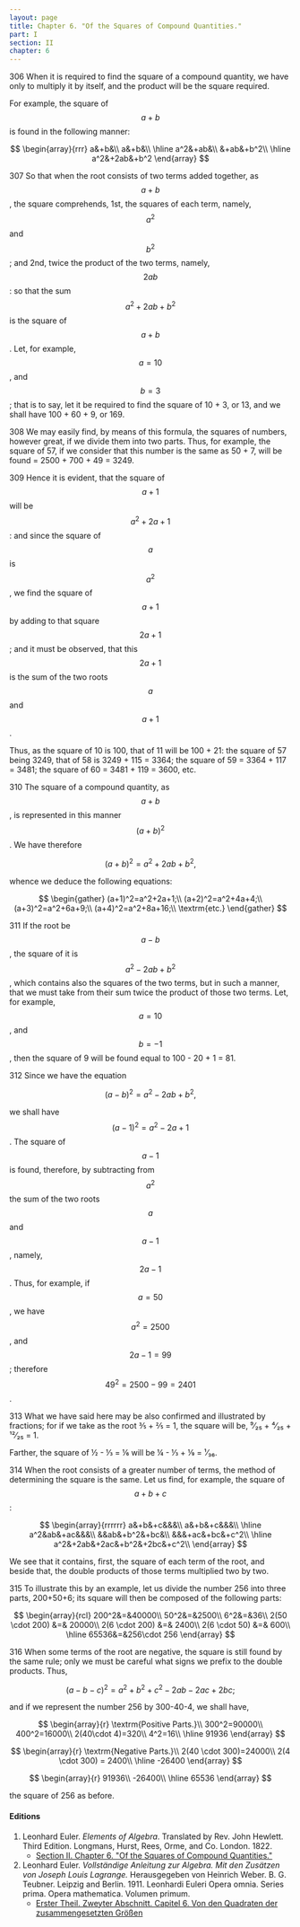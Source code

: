 ```yaml
---
layout: page
title: Chapter 6. "Of the Squares of Compound Quantities."
part: I
section: II
chapter: 6
---
```


<span class="art">306</span> When it is required to find the square of a compound quantity, we have only
to multiply it by itself, and the product will be the square required.

For example, the square of $$a + b$$ is found in the following
manner:

$$
\begin{array}{rrr}
a&+b&\\
a&+b&\\
\hline
a^2&+ab&\\
&+ab&+b^2\\
\hline
a^2&+2ab&+b^2
\end{array}
$$

<span class="art">307</span> So that when the root consists of two terms added
together, as $$a + b$$, the square comprehends, 1st, the squares
of each term, namely, $$a^2$$ and $$b^2$$; and 2nd, twice the product of the
two terms, namely, $$2ab$$: so that the sum $$a^2+2ab+b^2$$
is the square of $$a+b$$. Let, for example, $$a=10$$,
and $$b=3$$; that is to say, let it be required to find the square
of 10 + 3, or 13, and we shall have 100 + 60 + 9, or 169.

<span class="art">308</span> We may easily find, by means of this formula, the
squares of numbers, however great, if we divide them into
two parts. Thus, for example, the square of 57, if we consider that this number
is the same as 50 + 7, will be found = 2500 + 700 + 49 = 3249.

<span class="art">309</span> Hence it is evident, that the square of $$a + 1$$ will be
$$a^2+2a+1$$: and since the square of $$a$$ is $$a^2$$, we find the
square of $$a+1$$ by adding to that square $$2a+1$$; and it
must be observed, that this $$2a+1$$ is the sum of the two
roots $$a$$ and $$a+1$$.

Thus, as the square of 10 is 100, that of 11 will be 100 + 21:
the square of 57 being 3249, that of 58 is 3249 + 115 = 3364; the square of
59 = 3364 + 117 = 3481; the square of 60 = 3481 + 119 = 3600, etc.

<span class="art">310</span> The square of a compound quantity, as $$a + b$$, is
represented in this manner $$(a+b)^2$$. We have therefore

$$(a+b)^2=a^2+2ab+b^2,$$

whence we deduce the following equations:

$$
\begin{gather}
(a+1)^2=a^2+2a+1;\\
(a+2)^2=a^2+4a+4;\\
(a+3)^2=a^2+6a+9;\\
(a+4)^2=a^2+8a+16;\\
\textrm{etc.}
\end{gather}
$$

<span class="art">311</span> If the root be $$a - b$$, the square of it is
$$a^2 - 2ab + b^2$$, which contains also the squares of the two terms, but in
such a manner, that we must take from their sum twice the
product of those two terms. Let, for example, $$a = 10$$, and
$$b = - 1$$, then the square of 9 will be found equal to
100 - 20 + 1 = 81.

<span class="art">312</span> Since we have the equation

$$(a-b)^2=a^2-2ab+b^2,$$

we shall have $$(a - 1)^2 = a^2 - 2a + 1$$. The square of
$$a - 1$$ is found, therefore, by subtracting from $$a^2$$ the sum of
the two roots $$a$$ and $$a - 1$$, namely, $$2a - 1$$. Thus, for
example, if $$a = 50$$, we have $$a^2 = 2500$$, and $$2a - 1 = 99$$;
therefore $$49^2 = 2500 - 99 = 2401$$.

<span class="art">313</span> What we have said here may be also confirmed and
illustrated by fractions; for if we take as the root
⅗ + ⅖ = 1, the square will be, ⁹⁄₂₅ + ⁴⁄₂₅ + ¹²⁄₂₅ = 1.

Farther, the square of ½ - ⅓ = ⅙ will be
¼ - ⅓ + ⅑ = ¹⁄₃₆.

<span class="art">314</span> When the root consists of a greater number of terms,
the method of determining the square is the same. Let us
find, for example, the square of $$a + b + c$$:

$$
\begin{array}{rrrrrr}
a&+b&+c&&&\\
a&+b&+c&&&\\
\hline
a^2&ab&+ac&&&\\
&&ab&+b^2&+bc&\\
&&&+ac&+bc&+c^2\\
\hline
a^2&+2ab&+2ac&+b^2&+2bc&+c^2\\
\end{array}
$$

We see that it contains, first, the square of each term of
the root, and beside that, the double products of those terms
multiplied two by two.

<span class="art">315</span> To illustrate this by an example, let us divide the
number 256 into three parts, 200+50+6; its square
will then be composed of the following parts:

$$
\begin{array}{rcl}
200^2&=&40000\\
50^2&=&2500\\
6^2&=&36\\
2(50 \cdot 200) &=& 20000\\
2(6 \cdot 200) &=& 2400\\
2(6 \cdot 50) &=& 600\\
\hline
65536&=&256\cdot 256
\end{array}
$$

<span class="art">316</span> When some terms of the root are negative, the
square is still found by the same rule; only we must be
careful what signs we prefix to the double products. Thus,

$$(a-b-c)^2 = a^2 + b^2 + c^2 - 2ab - 2ac + 2bc;$$

and if
we represent the number 256 by 300-40-4, we shall
have,

$$
\begin{array}{r}
\textrm{Positive Parts.}\\
300^2=90000\\
400^2=16000\\
2(40\cdot 4)=320\\
4^2=16\\
\hline
91936
\end{array}
$$

$$
\begin{array}{r}
\textrm{Negative Parts.}\\
2(40 \cdot 300)=24000\\
2(4 \cdot 300) = 2400\\
\hline
-26400
\end{array}
$$

$$
\begin{array}{r}
91936\\
-26400\\
\hline
65536
\end{array}
$$

the square of 256 as before.

#### Editions

1. Leonhard Euler. *Elements of Algebra*. Translated by Rev. John Hewlett. Third Edition. Longmans, Hurst, Rees, Orme, and Co. London. 1822.
    - [Section II. Chapter 6. "Of the Squares of Compound Quantities."](/assets/euler/en/II-6.pdf)
2. Leonhard Euler. *Vollständige Anleitung zur Algebra. Mit den Zusätzen von Joseph Louis Lagrange.* Herausgegeben von Heinrich Weber. B. G. Teubner. Leipzig and Berlin. 1911. Leonhardi Euleri Opera omnia. Series prima. Opera mathematica. Volumen primum.
    - [Erster Theil. Zweyter Abschnitt. Capitel 6. Von den Quadraten der zusammengesetzten Größen](/assets/euler/de/I-II-6.pdf)